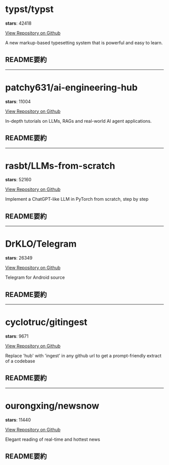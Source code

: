 
# typst/typst

**stars**: 42418

[View Repository on Github](https://github.com/typst/typst)

A new markup-based typesetting system that is powerful and easy to learn.

## README要約


---

# patchy631/ai-engineering-hub

**stars**: 11004

[View Repository on Github](https://github.com/patchy631/ai-engineering-hub)

In-depth tutorials on LLMs, RAGs and real-world AI agent applications.

## README要約


---

# rasbt/LLMs-from-scratch

**stars**: 52160

[View Repository on Github](https://github.com/rasbt/LLMs-from-scratch)

Implement a ChatGPT-like LLM in PyTorch from scratch, step by step

## README要約


---

# DrKLO/Telegram

**stars**: 26349

[View Repository on Github](https://github.com/DrKLO/Telegram)

Telegram for Android source

## README要約


---

# cyclotruc/gitingest

**stars**: 9671

[View Repository on Github](https://github.com/cyclotruc/gitingest)

Replace 'hub' with 'ingest' in any github url to get a prompt-friendly extract of a codebase

## README要約


---

# ourongxing/newsnow

**stars**: 11440

[View Repository on Github](https://github.com/ourongxing/newsnow)

Elegant reading of real-time and hottest news

## README要約

